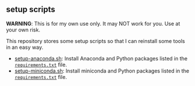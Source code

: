 ## setup scripts

**WARNING**: This is for my own use only. It may NOT work for you. Use at your own risk.

This repository stores some setup scripts so that I can reinstall some tools
in an easy way.

- [setup-anaconda.sh](setup-anaconda.sh): Install Anaconda and Python packages
  listed in the [`requirements.txt`](requirements.txt) file.
- [setup-miniconda.sh](setup-miniconda.sh): Install miniconda and Python packages
  listed in the [`requirements.txt`](requirements.txt) file.
